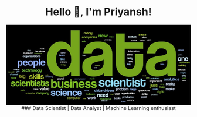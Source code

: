 <!--
# Hi, I'm Priyansh! 👋

I'm currently pursuing my Master's in Big Data Analytics from SDSU, and I'm passionate about data science, machine learning, and automation. Here's a little about me:

- 🔭 I’m working on automating job applications using AI
- 🌱 I’m currently learning advanced data analytics
- 🤔 I’m looking for help with contributing to open-source projects
- 💬 Ask me about data science, Python, SQL, and automation

Feel free to check out my [GitHub projects](https://github.com/pzinzuvadia) or connect with me on [LinkedIn](https://www.linkedin.com/in/pszinzuvadia/).

Thanks for visiting my profile!

--!>

<h1 align="center">Hello 👋, I'm Priyansh!</h1>

<img align='right' alt='Coding width = '400' 
src="Cover_img.jpg"><br>

<br>

<div align="center">

### Data Scientist | Data Analyst | Machine Learning enthusiast

</div>
